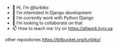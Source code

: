 - 👋 Hi, I’m @turbiko
- 👀 I’m interested in Django development
- 🌱 I’m currently work with Python Django
- 💞️ I’m looking to collaborate on that
- 📫 How to reach me: try on https://allwork.kyiv.ua


other repositories
https://bitbucket.org/turbiko/

